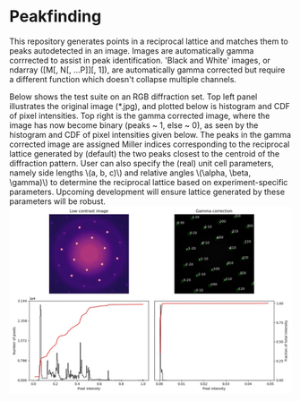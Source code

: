 # Peakfinding
This repository generates points in a reciprocal lattice and matches them to peaks autodetected in an image.
Images are automatically gamma corrrected to assist in peak identification. 'Black and White' 
images, or ndarray ([M[, N[, ...P]][, 1]), are automatically gamma corrected but require a different function which 
doesn't collapse multiple channels. 

Below shows the test suite on an RGB diffraction set. Top left panel illustrates the original image (*.jpg), and plotted below is histogram and CDF of pixel intensities. Top right is the gamma corrected image, where the image has now become binary (peaks ~ 1, else ~ 0), as seen by the histogram and CDF of pixel intensities given below. The peaks in the gamma corrected image are assigned Miller indices corresponding to the reciprocal lattice generated by (default) the two peaks
closest to the centroid of the diffraction pattern. User can also specify the (real) unit cell parameters, namely side lengths \\(a, b, c)\\) and relative angles \\(\alpha, \beta, \gamma)\\) to determine the reciprocal lattice based on
experiment-specific parameters. Upcoming development will ensure lattice generated by these parameters will be robust.
![Fig 1: RGB Peak Detection and Lattice Indexing](test_RGB_fitted.jpg)